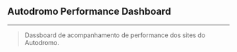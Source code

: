 ## Autodromo Performance Dashboard

---

> Dassboard de acompanhamento de performance dos sites do Autodromo.
